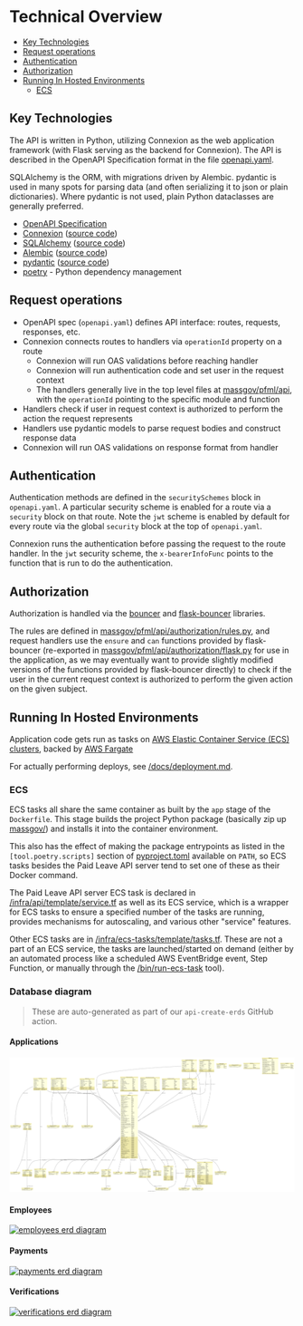 # Technical Overview

- [Key Technologies](#key-technologies)
- [Request operations](#request-operations)
- [Authentication](#authentication)
- [Authorization](#authorization)
- [Running In Hosted Environments](#running-in-hosted-environments)
  - [ECS](#ecs)

## Key Technologies

The API is written in Python, utilizing Connexion as the web application
framework (with Flask serving as the backend for Connexion). The API is
described in the OpenAPI Specification format in the file
[openapi.yaml](/api/openapi.yaml).

SQLAlchemy is the ORM, with migrations driven by Alembic. pydantic is used in
many spots for parsing data (and often serializing it to json or plain
dictionaries). Where pydantic is not used, plain Python dataclasses are
generally preferred.

- [OpenAPI Specification][oas-docs]
- [Connexion][connexion-home] ([source code][connexion-src])
- [SQLAlchemy][sqlalchemy-home] ([source code][sqlalchemy-src])
- [Alembic][alembic-home] ([source code](alembic-src))
- [pydantic][pydantic-home] ([source code][pydantic-src])
- [poetry](https://python-poetry.org/docs/) - Python dependency management

[oas-docs]: http://spec.openapis.org/oas/v3.0.3
[oas-swagger-docs]: https://swagger.io/docs/specification/about/

[connexion-home]: https://connexion.readthedocs.io/en/latest/
[connexion-src]: https://github.com/zalando/connexion

[pydantic-home]:https://pydantic-docs.helpmanual.io/
[pydantic-src]: https://github.com/samuelcolvin/pydantic/

[sqlalchemy-home]: https://www.sqlalchemy.org/
[sqlalchemy-src]: https://github.com/sqlalchemy/sqlalchemy

[alembic-home]: https://alembic.sqlalchemy.org/en/latest/
[alembic-src]: https://github.com/sqlalchemy/alembic


## Request operations

- OpenAPI spec (`openapi.yaml`) defines API interface: routes, requests, responses, etc.
- Connexion connects routes to handlers via `operationId` property on a route
    - Connexion will run OAS validations before reaching handler
    - Connexion will run authentication code and set user in the request context
    - The handlers generally live in the top level files at
      [massgov/pfml/api](/api/massgov/pfml/api/), with the `operationId` pointing
      to the specific module and function
- Handlers check if user in request context is authorized to perform the action
  the request represents
- Handlers use pydantic models to parse request bodies and construct response data
- Connexion will run OAS validations on response format from handler

## Authentication

Authentication methods are defined in the `securitySchemes` block in
`openapi.yaml`. A particular security scheme is enabled for a route via a
`security` block on that route. Note the `jwt` scheme is enabled by default for
every route via the global `security` block at the top of `openapi.yaml`.

Connexion runs the authentication before passing the request to the route
handler. In the `jwt` security scheme, the `x-bearerInfoFunc` points to the
function that is run to do the authentication.

## Authorization

Authorization is handled via the
[bouncer](https://github.com/bouncer-app/bouncer) and
[flask-bouncer](https://github.com/bouncer-app/flask-bouncer) libraries.

The rules are defined in
[massgov/pfml/api/authorization/rules.py](/api/massgov/pfml/api/authorization/rules.py),
and request handlers use the `ensure` and `can` functions provided by
flask-bouncer (re-exported in
[massgov/pfml/api/authorization/flask.py](/api/massgov/pfml/api/authorization/flask.py)
for use in the application, as we may eventually want to provide slightly
modified versions of the functions provided by flask-bouncer directly) to check
if the user in the current request context is authorized to perform the given
action on the given subject.


## Running In Hosted Environments

Application code gets run as tasks on [AWS Elastic Container Service (ECS)
clusters][ecs-docs], backed by [AWS Fargate][fargate-docs]

[ecs-docs]: https://docs.aws.amazon.com/AmazonECS/latest/developerguide/Welcome.html
[fargate-docs]: https://docs.aws.amazon.com/AmazonECS/latest/developerguide/AWS_Fargate.html

For actually performing deploys, see [/docs/deployment.md](/docs/deployment.md).

### ECS

ECS tasks all share the same container as built by the `app` stage of the
`Dockerfile`. This stage builds the project Python package (basically zip up
[massgov/](/api/massgov)) and installs it into the container environment.

This also has the effect of making the package entrypoints as listed in the
`[tool.poetry.scripts]` section of [pyproject.toml](/api/pyproject.toml)
available on `PATH`, so ECS tasks besides the Paid Leave API server tend to set
one of these as their Docker command.

The Paid Leave API server ECS task is declared in
[/infra/api/template/service.tf](/infra/api/template/service.tf) as well as its
ECS service, which is a wrapper for ECS tasks to ensure a specified number of
the tasks are running, provides mechanisms for autoscaling, and various other
"service" features.

Other ECS tasks are in
[/infra/ecs-tasks/template/tasks.tf](/infra/ecs-tasks/template/tasks.tf). These
are not a part of an ECS service, the tasks are launched/started on demand
(either by an automated process like a scheduled AWS EventBridge event, Step
Function, or manually through the [/bin/run-ecs-task](/bin/run-ecs-task/) tool).

### Database diagram

> These are auto-generated as part of our `api-create-erds` GitHub action.

#### Applications
[![applications erd diagram](./assets/api/erds/applications.png "application erd")](./assets/api/erds/applications.png)
#### Employees
[![employees erd diagram](./assets/api/employees.png "employees erd")](./assets/api/employees.png)
#### Payments
[![payments erd diagram](./assets/api/payments.png "payments erd")](./assets/api/payments.png)
#### Verifications
[![verifications erd diagram](./assets/api/verifications.png "verifications erd")](./assets/api/verifications.png)